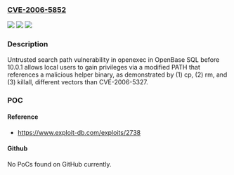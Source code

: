 ### [CVE-2006-5852](https://cve.mitre.org/cgi-bin/cvename.cgi?name=CVE-2006-5852)
![](https://img.shields.io/static/v1?label=Product&message=n%2Fa&color=blue)
![](https://img.shields.io/static/v1?label=Version&message=n%2Fa&color=blue)
![](https://img.shields.io/static/v1?label=Vulnerability&message=n%2Fa&color=brighgreen)

### Description

Untrusted search path vulnerability in openexec in OpenBase SQL before 10.0.1 allows local users to gain privileges via a modified PATH that references a malicious helper binary, as demonstrated by (1) cp, (2) rm, and (3) killall, different vectors than CVE-2006-5327.

### POC

#### Reference
- https://www.exploit-db.com/exploits/2738

#### Github
No PoCs found on GitHub currently.

